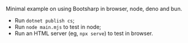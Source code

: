 Minimal example on using Bootsharp in browser, node, deno and bun.

- Run `dotnet publish cs`;
- Run `node main.mjs` to test in node;
- Run an HTML server (eg, `npx serve`) to test in browser.
